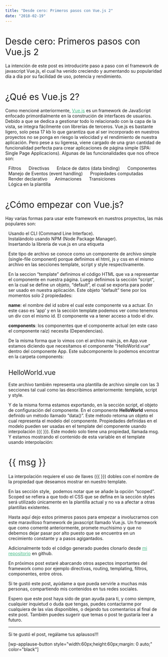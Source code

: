 ```yaml
---
title: "Desde cero: Primeros pasos con Vue.js 2"
date: "2018-02-19"
---
```


# Desde cero: Primeros pasos con Vue.js 2

La intención de este post es introducirte paso a paso con el framework de javascript Vue.js, el cual ha venido creciendo y aumentando su popularidad día a día por su facilidad de uso, potencia y rendimiento.

# ¿Qué es Vue.js 2?

Como mencioné anteriormente, [Vue.js](https://vuejs.org/) es un framework de JavaScript  enfocado primordialmente en la construción de interfaces de usuarios. Debido a que se dedica a gestionar todo lo relacionado con la capa de la vista, se integra fácilmente con librerías de terceros. Vue.js es bastante ligero, solo pesa 17 kb lo que garantiza que al ser incorporado en nuestros proyectos no se ponga en riesgo la velocidad y el rendimiento de nuestra aplicación. Pero pese a su ligeresa, viene cargado de una gran cantidad de funcionalidad perfecta para crear aplicaciones de página simple (SPA: Single Page Applicacions). Algunas de las funcionalidades que nos ofrece son:

- Filtros
- Directivas
- Enlace de datos (data binding)
- Componentes
- Manejo de Eventos (event handling)
- Propiedades computadas
- Render declarativo
- Animaciones
- Transiciones
- Lógica en la plantilla

# ¿Cómo empezar con Vue.js?

Hay varias formas para usar este framework en nuestros proyectos, las más populares son:

- Usando el CLI (Command Line Interface).
- Instalándolo usando NPM (Node Package Manager).
- Insertando la librería de vue.js en una etiqueta <script>.

De estas tres opciones, la primera es la más robusta y flexible y pese a que no voy a profundizar sobre vue-cli (CLI de vue.js), voy a utilizar esta opción para enseñarte como empezar con vue.js.

## Vue CLI

Para poder usar el CLI tenemos que instalarlo en nuestro sistema. El CLI está disponible como un paquete en NPM, por lo tanto debemos tener instalado Node.js y NPM.

Para instalar el CLI usamos el siguiente comando en la consola:

sudo npm install -g vue-cli

Nota: En linux o macOS es necesario usar sudo.

Luego de instalar el CLI de vue.js podemos iniciarlizar nuestro proyecto nuevo, para esto debemos situarnos en el directorio de nuestro servidor web y ejecutar:

vue init webpack mi\_app\_vue 

Este comando tiene 4 partes:

1. El comando **vue**, lo usamos para llamar el CLI de vue.js
2. **init**, estamos diciéndole al CLI que queremos inicializar un nuevo proyecto.
3. **webpack**, es la plantilla o arquitectura que queremos usar. Hay varias plantillas, más información al respecto más adelante
4. **mi\_app\_vue**, es el nombre que le queremos dar a nuestro proyecto

Para completar la creación del proyecto tenemos que contestar unas preguntas, estos son los datos que yo ingresé en las opciones de configuracion para nuestro proyecto de ejemplo:

? Project name mi\_app\_vue
? Project description Mi aplicación usando vue.js
? Author Francisco Ugalde
? Vue build standalone
? Install vue-router? No
? Use ESLint to lint your code? No
? Set up unit tests No
? Setup e2e tests with Nightwatch? No
? Should we run \`npm install\` for you after the project has been created? (recommended) npm

   vue-cli · Generated "mi\_app\_vue".

# Installing project dependencies ...
# ========================

> fsevents@1.1.3 install /Users/fjugaldev/Sites/mi\_app\_vue/node\_modules/fsevents
> node install

\[fsevents\] Success: "/Users/fjugaldev/Sites/mi\_app\_vue/node\_modules/fsevents/lib/binding/Release/node-v57-darwin-x64/fse.node" already installed
Pass --update-binary to reinstall or --build-from-source to recompile

> uglifyjs-webpack-plugin@0.4.6 postinstall /Users/fjugaldev/Sites/mi\_app\_vue/node\_modules/webpack/node\_modules/uglifyjs-webpack-plugin
> node lib/post\_install.js

npm notice created a lockfile as package-lock.json. You should commit this file.
npm WARN ajv-keywords@3.1.0 requires a peer of ajv@^6.0.0 but none is installed. You must install peer dependencies yourself.

added 1259 packages in 63.797s

   ╭─────────────────────────────────────╮
   │                                     │
   │   Update available 5.4.0 → 5.6.0    │
   │     Run npm i -g npm to update      │
   │                                     │
   ╰─────────────────────────────────────╯

# Project initialization finished!
# ========================

To get started:

  cd mi\_app\_vue
  npm run dev

Documentation can be found at https://vuejs-templates.github.io/webpack

Nota: En unas de las opciones nos pregunta si queremos que ejecute el comando “npm install”, aquí debemos elegir la opción **NPM** para tal procedimiento.

Seguido a esto, nos situamos sobre el directorio de nuestro proyecto y podemos ejecutar nuestra aplicación en un servidor de desarrollo con el siguiente comando:

npm run dev

En la terminal (o consola) vamos a ver el siguiente mensaje:

DONE  Compiled successfully in 3553ms                                                                                                        6:07:20 PM

I  Your application is running here: http://localhost:8080

Ya con esto nuestra aplicación esta servida en la ruta http://localhost:8080 y nos mostrará lo siguiente:

![Vue.js](images/Screen-Shot-2018-02-16-at-18.08.51.png)

# Estructura de nuestro proyecto en Vue.js

La estructura básica de un proyecto con vue.js es la siguiente:

|– build/
|– config/
|– node\_modules/
|– src/
|– static/
|– index.html
|– package-lock.json
|– package.json
|– README.md

Te explicaré de forma sencilla los archivos más importantes a tomar en cuenta:

## index.html

Este archivo es el punto de inicio a nuestra aplicación, el código contenido es el siguiente:

<!DOCTYPE html>
<html>
  <head>
    <meta charset="utf-8">
    <meta name="viewport" content="width=device-width,initial-scale=1.0">
    <title>mi\_app\_vue</title>
  </head>
  <body>
    <div id="app"></div>
    <!-- built files will be auto injected -->
  </body>
</html>

Como podemos observar, en el se incluye un div con el id “app”, este div es donde se va a incluir posteriormente el codigo html generado por vue.js.

## src/main.js

Aquí es donde se define e inicializa nuestra aplicación, el código contenido en este archivo es:

// The Vue build version to load with the \`import\` command
// (runtime-only or standalone) has been set in webpack.base.conf with an alias.
import Vue from 'vue'
import App from './App'

Vue.config.productionTip = false

/\* eslint-disable no-new \*/
new Vue({
  el: '#app',
  components: { App },
  template: '<App/>'
})

En la parte superior de este archivo podemos ver que se importan dos clases, una es la clase principal del framework (Vue) y la otra (App) es el nombre del componente raiz de nuestra aplicación.

Posteriormente instanciamos un nuevo objeto de la clase Vue y la inicializamos pasandole un objeto a su construtor. Las propiedades de este objeto son 3 y las describo a continuación:

1. **el**: Representa el id del elemento en donde queremos que se incluya el contenido de nuestra apliación
2. **template**: Es la etiqueta HTML que define nuestra aplicación, es decir el contenido html que queremos mostrar al usuario. En este caso podemos observar que se definió la etiqueta “<App/>, esto quiere decir que se va a incluir el contenido de la plantilla (template) del componente App.vue de nuestra aplicación.
3. **components**: La lista de componentes que son necesarios en la plantilla (template).

## src/App.vue

En este archivo se define el componente “App” de nuestra aplicación, vamos a detallar el código contenido en el:

<template>
  <div id="app">
    <img src="./assets/logo.png">
    <HelloWorld/>
  </div>
</template>

<script>
import HelloWorld from './components/HelloWorld'

export default {
  name: 'App',
  components: {
    HelloWorld
  }
}
</script>

<style>
#app {
  font-family: 'Avenir', Helvetica, Arial, sans-serif;
  -webkit-font-smoothing: antialiased;
  -moz-osx-font-smoothing: grayscale;
  text-align: center;
  color: #2c3e50;
  margin-top: 60px;
}
</style>

Este tipo de archivo se conoce como un componente de archivo simple (single-file component) porque definimos el html, js y css en el mismo archivo en las secciones template, script y style respectivamente.

En la seccion “template” definimos el código HTML que va a representar el componente en nuestra página. Luego definimos la sección “script”, en la cual se define un objeto, “default”, el cual se exporta para poder ser usado en nuestra aplicación. Este objeto “default” tiene por los momentos solo 2 propiedades:

**name**: el nombre del id sobre el cual este componente va a actuar. En este caso es ‘app’ y en la sección template podemos ver como tenemos un div con el mismo id. El componente va a tener acceso a todo el div.

**components**: los componentes que el componente actual (en este caso el componente raíz) necesita (Dependencias).

De la misma forma que lo vimos con el archivo main.js, en App.vue estamos diciendo que necesitamos el componente “HelloWorld.vue” dentro del componente App. Este subcomponente lo podemos encontrar en la carpeta components:

## HelloWorld.vue

<template>
  <div class="hello">
    <h1>{{ msg }}</h1>
    <h2>Essential Links</h2>
    <ul>
      <li>
        <a
          href="https://vuejs.org"
          target="\_blank"
        >
          Core Docs
        </a>
      </li>
      <li>
        <a
          href="https://forum.vuejs.org"
          target="\_blank"
        >
          Forum
        </a>
      </li>
      <li>
        <a
          href="https://chat.vuejs.org"
          target="\_blank"
        >
          Community Chat
        </a>
      </li>
      <li>
        <a
          href="https://twitter.com/vuejs"
          target="\_blank"
        >
          Twitter
        </a>
      </li>
      <br>
      <li>
        <a
          href="http://vuejs-templates.github.io/webpack/"
          target="\_blank"
        >
          Docs for This Template
        </a>
      </li>
    </ul>
    <h2>Ecosystem</h2>
    <ul>
      <li>
        <a
          href="http://router.vuejs.org/"
          target="\_blank"
        >
          vue-router
        </a>
      </li>
      <li>
        <a
          href="http://vuex.vuejs.org/"
          target="\_blank"
        >
          vuex
        </a>
      </li>
      <li>
        <a
          href="http://vue-loader.vuejs.org/"
          target="\_blank"
        >
          vue-loader
        </a>
      </li>
      <li>
        <a
          href="https://github.com/vuejs/awesome-vue"
          target="\_blank"
        >
          awesome-vue
        </a>
      </li>
    </ul>
  </div>
</template>

<script>
export default {
  name: 'HelloWorld',
  data () {
    return {
      msg: 'Welcome to Your Vue.js App'
    }
  }
}
</script>

<!-- Add "scoped" attribute to limit CSS to this component only -->
<style scoped>
h1, h2 {
  font-weight: normal;
}
ul {
  list-style-type: none;
  padding: 0;
}
li {
  display: inline-block;
  margin: 0 10px;
}
a {
  color: #42b983;
}
</style>

Este archivo también representa una plantilla de archivo simple con las 3 secciones tal cual como las describimos anteriormente: template, script y style.

Y de la misma forma estamos exportando, en la sección script, el objeto de configuración del componente. En el componente **HelloWorld** vemos definido un método llamado “data()”. Este método retorna un objeto el cual representa el modelo del componente. Propiedades definidas en el modelo pueden ser usadas en el template del componente usando interpolación ({{ }}). Este modelo solo tiene una propiedad, llamada msg. Y estamos mostrando el contenido de esta variable en el template usando interpolación:

<h1>{{ msg }}</h1>

La interpolación requiere el uso de llaves ({{ }}) dobles con el nombre de la propiedad que deseamos mostrar en nuestro template.

En las sección style,  podemos notar que se añade la opción “scoped”. Scoped se refiera a que todo el CSS que se defina en la sección styles será utilizado únicamente en la plantilla actual y no va a afectar a otras plantillas existentes.

Hasta aquí dejo estos primeros pasos para empezar a involucrarnos con este maravilloso framework de javascript llamado Vue.js. Un framework que como comenté anteriormente, promete muchisimo y que no debemos dejar pasar por alto puesto que se encuentra en un crecimiento constante y a pasos agigantados.

Adicionalmente todo el código generado puedes clonarlo desde [mi repositorio](https://github.com/fjugaldev/primeros-pasos-vuejs-2) en github.

En próximos post estaré abarcando otros aspectos importantes del framework como por ejemplo directivas, routing, templating, filtros, componentes, entre otros.

Si te gustó este post, ayúdame a que pueda servirle a muchas más personas, compartiendo mis contenidos en tus redes sociales.

Espero que este post haya sido de gran ayuda para ti, y como siempre, cualquier inquietud o duda que tengas, puedes contactarme por cualquiera de las vías disponibles, o dejando tus comentarios al final de este post. También puedes sugerir que temas o post te gustaría leer a futuro.

* * *

Si te gustó el post, regálame tus aplausos!!!

\[wp-applause-button style="width:60px;height:60px;margin: 0 auto;" color="black"\]
